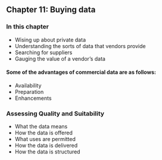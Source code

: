 ## Chapter 11: Buying data

### In this chapter
-  Wising up about private data
- Understanding the sorts of data that vendors provide
- Searching for suppliers
- Gauging the value of a vendor’s data


####  Some of the advantages of commercial data are as follows:
- Availability
- Preparation
- Enhancements

### Assessing Quality and Suitability
- What the data means
- How the data is offered
- What uses are permitted
- How the data is delivered
- How the data is structured

